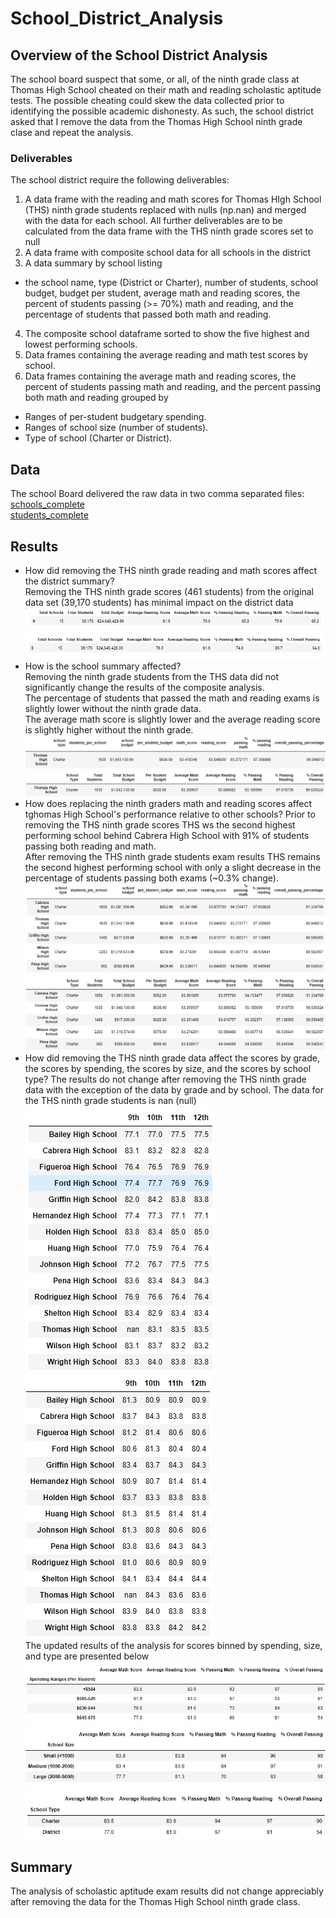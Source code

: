 # School_District_Analysis  
  
## Overview of the School District Analysis  
  
The school board suspect that some, or all, of the ninth grade class at Thomas High School cheated on their math and reading scholastic aptitude tests.  The possible cheating could skew the data collected prior to identifying the possible academic dishonesty.  As such, the school district asked that I remove the data from the Thomas High School ninth grade clase and repeat the analysis.  
  
### Deliverables  
The school district require the following deliverables:  
1. A data frame with the reading and math scores for Thomas HIgh School (THS) ninth grade students replaced with nulls (np.nan) and merged with the data for each school.  All further deliverables are to be calculated from the data frame with the THS ninth grade scores set to null
2. A data frame with composite school data for all schools in the district  
3. A data summary by school listing  
-  the school name, type (District or Charter), number of students, school budget, budget per student, average math and reading scores, the percent of students passing (>= 70%) math and reading, and the percentage of students that passed both math and reading.  
4. The composite school dataframe sorted to show the five highest and lowest performing schools.  
5. Data frames containing the average reading and math test scores by school.  
6. Data frames containing the average math and reading scores, the percent of students passing math and reading, and the percent passing both math and reading grouped by  
- Ranges of per-student budgetary spending.  
- Ranges of school size (number of students).
- Type of school (Charter or District).  
  
## Data  

The school Board delivered the raw data in two comma separated files:  
[schools_complete](Resources/students_complete.csv)  
[students_complete](Resources/students_complete.csv)  
  
## Results  

- How did removing the THS ninth grade reading and math scores affect the district summary?  
    Removing the THS ninth grade scores (461 students) from the original data set (39,170 students) has minimal impact on the district data  
![Original analysis results](Dist_summary_original.PNG)  
![Results without THS ninth graders](Dist_summary_without_THS_9.PNG)  
- How is the school summary affected?  
    Removing the ninth grade students from the THS data did not significantly change the results of the composite analysis.  
    The percentage of students that passed the math and reading exams is slightly lower without the ninth grade data.  
    The average math score is slightly lower and the average reading score is slightly higher without the ninth grade.  
![THS scores with ninth grade included](THS_data_original.PNG)  
![THE scores without ninth grade scores](THS_data_without_9.PNG)  
- How does replacing the ninth graders math and reading scores affect tghomas High School's performance relative to other schools?
    Prior to removing the THS ninth grade scores THS ws the second highest performing school behind Cabrera High School with 91% of students passing both reading and math.  
    After removing the THS ninth grade students exam results THS remains the second highest performing school with only a slight decrease in the percentage of students passing both exams (~0.3% change).  
![Top 5 performing schools with THS ninth graders included](Top_5_performing_schools_original.PNG)  
![Top 5 performing schools without THS ninth graders](Top_5_performing_schools_without_THS_9.PNG)  
- How did removing the THS ninth grade data affect the scores by grade, the scores by spending, the scores by size, and the scores by school type?
    The results do not change after removing the THS ninth grade data with the exception of the data by grade and by school.  The data for the THS ninth grade students is nan (null) 
![Math scores by grade and school](Math_scores_by_grade_and_school.PNG)  
![Reading scores by grade and school](Reading_scores_by_grade_and_school.PNG)  
The updated results of the analysis for scores binned by spending, size, and type are presented below  
![scores by spending per student](spending_range_per_student.PNG)  
![scores by school size](scores_by_school_size.PNG)  
![scores by type of school](scores_by_school_type.PNG)  
  
## Summary  

The analysis of scholastic aptitude exam results did not change appreciably after removing the data for the Thomas High School ninth grade class.  

  
